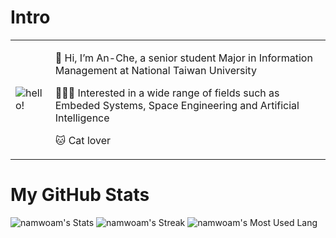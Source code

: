 # Intro
<table style="border:none">
<tr>
  <td style="vertical-align: center">
    <img src="https://i.giphy.com/media/v1.Y2lkPTc5MGI3NjExZmZuemZ1bnkzZWt4NHJjb21vZno1Mjd3ZDduczJvMGF3OTB3czdqMiZlcD12MV9pbnRlcm5hbF9naWZfYnlfaWQmY3Q9Zw/VbnUQpnihPSIgIXuZv/giphy.gif/giphy.gif" alt="hello!" ></img>
  </td>
  <td>


👋 Hi, I’m An-Che, a senior student Major in Information Management at National Taiwan University

👨🏻‍💻 Interested in a wide range of fields such as Embeded Systems, Space Engineering and Artificial Intelligence

🐱 Cat lover

  </td>
</tr>
</table>

# My GitHub Stats

![namwoam's Stats](https://github-readme-stats.vercel.app/api?username=namwoam&theme=tokyonight&show_icons=true&hide_border=true&count_private=true)
![namwoam's Streak](https://github-readme-streak-stats.herokuapp.com/?user=namwoam&theme=tokyonight&hide_border=true)
![namwoam's Most Used Lang](https://github-readme-stats.vercel.app/api/top-langs/?username=namwoam&hide=html,matlab,css,makefile&theme=tokyonight)
